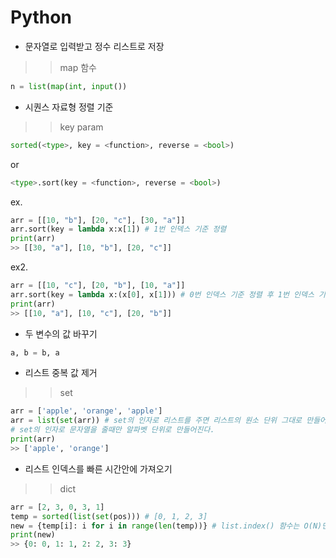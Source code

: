 # Python

- 문자열로 입력받고 정수 리스트로 저장    
>> map 함수
```python
n = list(map(int, input())
```
- 시퀀스 자료형 정렬 기준
>> key param
```python
sorted(<type>, key = <function>, reverse = <bool>)
```
or
```python
<type>.sort(key = <function>, reverse = <bool>)
```
ex.
```python
arr = [[10, "b"], [20, "c"], [30, "a"]]
arr.sort(key = lambda x:x[1]) # 1번 인덱스 기준 정렬
print(arr)
>> [[30, "a"], [10, "b"], [20, "c"]]
```
ex2.
```python
arr = [[10, "c"], [20, "b"], [10, "a"]]
arr.sort(key = lambda x:(x[0], x[1])) # 0번 인덱스 기준 정렬 후 1번 인덱스 기준 정렬
print(arr)
>> [[10, "a"], [10, "c"], [20, "b"]]
```
- 두 변수의 값 바꾸기
```python
a, b = b, a
```
- 리스트 중복 값 제거
>> set
```python
arr = ['apple', 'orange', 'apple']
arr = list(set(arr)) # set의 인자로 리스트를 주면 리스트의 원소 단위 그대로 만들어진다.
# set의 인자로 문자열을 줄때만 알파벳 단위로 만들어진다.
print(arr)
>> ['apple', 'orange']
```
- 리스트 인덱스를 빠른 시간안에 가져오기
>> dict 
```python
arr = [2, 3, 0, 3, 1]
temp = sorted(list(set(pos))) # [0, 1, 2, 3]
new = {temp[i]: i for i in range(len(temp))} # list.index() 함수는 O(N)만큼 걸리기 때문에 N이 크면 오래 걸린다.
print(new)
>> {0: 0, 1: 1, 2: 2, 3: 3}
```
